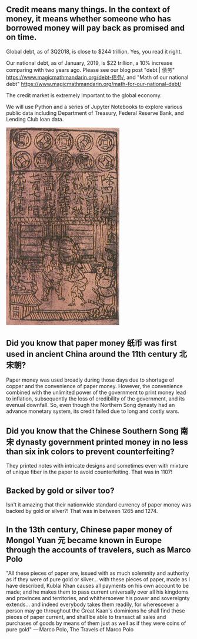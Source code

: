 ## Credit means many things.  In the context of money, it means whether someone who has borrowed money will pay back as promised and on time.  

Global debt, as of 3Q2018, is close to $244 trillion.  Yes, you read it right.

Our national debt, as of January, 2019, is $22 trillion, a 10% increase comparing with two years ago.  Please see our blog post "debt | 债务" https://www.magicmathmandarin.org/debt-债务/, and "Math of our national debt" https://www.magicmathmandarin.org/math-for-our-national-debt/

The credit market is extremely important to the global economy.

We will use Python and a series of Jupyter Notebooks to explore various public data including Department of Treasury, Federal Reserve Bank, and Lending Club loan data. 

![title](images/Jiao_zi.jpg)

## Did you know that paper money 纸币 was first used in ancient China around the 11th century 北宋朝?  
Paper money was used broadly during those days due to shortage of copper and the convenience of paper money.   However, the convenience combined with the unlimited power of the government to print money lead to inflation, subsequently the loss of credibility of the government, and its evenual downfall. So, even though the Northern Song dynasty had an advance monetary system, its credit failed due to long and costly wars. 

## Did you know that the Chinese Southern Song 南宋 dynasty government printed money in no less than six ink colors to prevent counterfeiting?
They printed notes with intricate designs and sometimes even with mixture of unique fiber in the paper to avoid counterfeiting.   That was in 1107!

## Backed by gold or silver too? 
Isn't it amazing that their nationwide standard currency of paper money was backed by gold or silver?!  That was in between 1265 and 1274.  

## In the 13th century, Chinese paper money of Mongol Yuan 元 became known in Europe through the accounts of travelers, such as Marco Polo

"All these pieces of paper are, issued with as much solemnity and authority as if they were of pure gold or silver... with these pieces of paper, made as I have described, Kublai Khan causes all payments on his own account to be made; and he makes them to pass current universally over all his kingdoms and provinces and territories, and whithersoever his power and sovereignty extends... and indeed everybody takes them readily, for wheresoever a person may go throughout the Great Kaan's dominions he shall find these pieces of paper current, and shall be able to transact all sales and purchases of goods by means of them just as well as if they were coins of pure gold"
— Marco Polo, The Travels of Marco Polo
